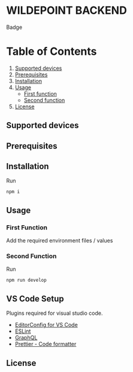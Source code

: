 # **WILDEPOINT** BACKEND

Badge

# Table of Contents

1. [Supported devices](#supported-devices)
2. [Prerequisites](#prerequisites)
3. [Installation](#installation)
4. [Usage](#usage)
   - [First function](#first-function)
   - [Second function](#second-function)
5. [License](#license)

## Supported devices

## Prerequisites

## Installation

Run

```
npm i
```

## Usage

### First Function

Add the required environment files / values

### Second Function

Run

```
npm run develop
```

## VS Code Setup

Plugins required for visual studio code.

- [EditorConfig for VS Code](https://marketplace.visualstudio.com/items?itemName=EditorConfig.EditorConfig)
- [ESLint](https://marketplace.visualstudio.com/items?itemName=dbaeumer.vscode-eslint)
- [GraphQL](https://marketplace.visualstudio.com/items?itemName=GraphQL.vscode-graphql)
- [Prettier - Code formatter](https://marketplace.visualstudio.com/items?itemName=esbenp.prettier-vscode)

## License
